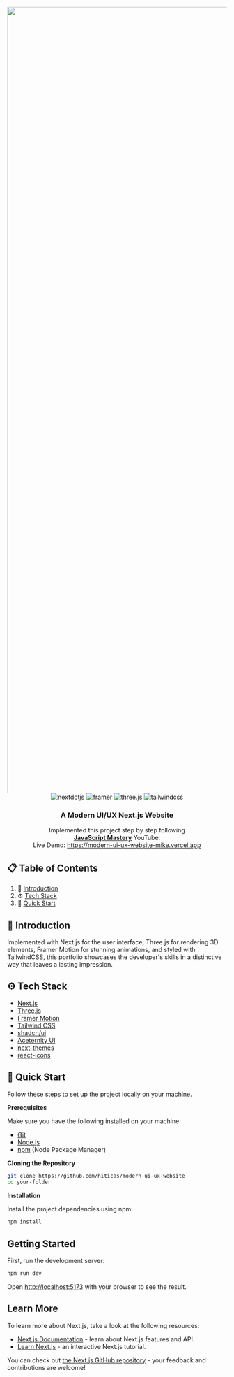 <div align="center">
  <br />
    <a href="#" target="_blank">
      <img width="1800" alt="329586433-c6ca3c03-6cb7-4f67-a9b9-a73da5bfa0d8 (1)" src="https://github.com/hiticas/modern-ui-ux-website/assets/80064003/9a04cd8f-d00a-4555-928e-9c67d8c867e1">
    </a>
  <br />

  <div>
    <img src="https://img.shields.io/badge/-Next_JS-black?style=for-the-badge&logoColor=white&logo=nextdotjs&color=000000" alt="nextdotjs" />
    <img src="https://img.shields.io/badge/-Framer-black?style=for-the-badge&logoColor=white&logo=framer&color=0055FF" alt="framer" />
    <img src="https://img.shields.io/badge/-Three_JS-black?style=for-the-badge&logoColor=white&logo=threedotjs&color=000000" alt="three.js" />
    <img src="https://img.shields.io/badge/-Tailwind_CSS-black?style=for-the-badge&logoColor=white&logo=tailwindcss&color=06B6D4" alt="tailwindcss" />
  </div>

  <h3 align="center">A Modern UI/UX Next.js Website</h3>

   <div align="center">
     Implemented this project step by step following <br><a href="https://www.youtube.com/@javascriptmastery/videos" target="_blank"><b>JavaScript Mastery</b></a> YouTube.
    </div>
   <div align="center">
     Live Demo: <a href=https://modern-ui-ux-website-mike.vercel.app>https://modern-ui-ux-website-mike.vercel.app</a>
    </div>
</div>

## 📋 <a name="table">Table of Contents</a>

1. 🤖 [Introduction](#introduction)
2. ⚙️ [Tech Stack](#tech-stack)
4. 🤸 [Quick Start](#quick-start)

## <a name="introduction">🤖 Introduction</a>

Implemented with Next.js for the user interface, Three.js for rendering 3D elements, Framer Motion for stunning animations, and styled with TailwindCSS, this portfolio showcases the developer's skills in a distinctive way that leaves a lasting impression.

## <a name="tech-stack">⚙️ Tech Stack</a>

- [Next.js](https://nextjs.org/)
- [Three.js](https://threejs.org/)
- [Framer Motion](https://www.npmjs.com/package/framer-motion)
- [Tailwind CSS](https://tailwindcss.com/)
- [shadcn/ui](https://ui.shadcn.com)
- [Aceternity UI](https://ui.aceternity.com)
- [next-themes](https://www.npmjs.com/package/next-themes)
- [react-icons](https://www.npmjs.com/package/react-icons)

## <a name="quick-start">🤸 Quick Start</a>

Follow these steps to set up the project locally on your machine.

**Prerequisites**

Make sure you have the following installed on your machine:

- [Git](https://git-scm.com/)
- [Node.js](https://nodejs.org/en)
- [npm](https://www.npmjs.com/) (Node Package Manager)

**Cloning the Repository**

```bash
git clone https://github.com/hiticas/modern-ui-ux-website
cd your-folder
```

**Installation**

Install the project dependencies using npm:

```bash
npm install
```

## Getting Started

First, run the development server:

```bash
npm run dev
```

Open [http://localhost:5173](http://localhost:5173) with your browser to see the result.

## Learn More

To learn more about Next.js, take a look at the following resources:

- [Next.js Documentation](https://nextjs.org/docs) - learn about Next.js features and API.
- [Learn Next.js](https://nextjs.org/learn) - an interactive Next.js tutorial.

You can check out [the Next.js GitHub repository](https://github.com/vercel/next.js/) - your feedback and contributions are welcome!
